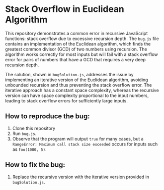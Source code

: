 # Stack Overflow in Euclidean Algorithm

This repository demonstrates a common error in recursive JavaScript functions: stack overflow due to excessive recursion depth. The `bug.js` file contains an implementation of the Euclidean algorithm, which finds the greatest common divisor (GCD) of two numbers using recursion.  The algorithm works correctly for most inputs but will fail with a stack overflow error for pairs of numbers that have a GCD that requires a very deep recursion depth.

The solution, shown in `bugSolution.js`, addresses the issue by implementing an iterative version of the Euclidean algorithm, avoiding unbounded recursion and thus preventing the stack overflow error.  The iterative approach has a constant space complexity, whereas the recursive version can have space complexity proportional to the input numbers, leading to stack overflow errors for sufficiently large inputs.

## How to reproduce the bug:
1. Clone this repository
2. Run `bug.js`.
3. Observe that the program will output `true` for many cases, but a `RangeError: Maximum call stack size exceeded` occurs for inputs such as `foo(1000, 5)`. 

## How to fix the bug:
1. Replace the recursive version with the iterative version provided in `bugSolution.js`.